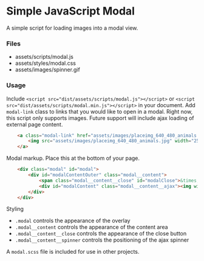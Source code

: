 Simple JavaScript Modal
=======================
A simple script for loading images into a modal view.

### Files
* assets/scripts/modal.js
* assets/styles/modal.css
* assets/images/spinner.gif

### Usage
Include `<script src="dist/assets/scripts/modal.js"></script>` or `<script src="dist/assets/scripts/modal.min.js"></script>`
in your document. Add `modal-link` class to links that you would like to open in a modal. Right now, this script only supports
images. Future support will include ajax loading of external page content.
```html
    <a class="modal-link" href="assets/images/placeimg_640_480_animals.jpg">
        <img src="assets/images/placeimg_640_480_animals.jpg" width="25%" height="25%" alt="">
    </a>
```

Modal markup. Place this at the bottom of your page.

```html
    <div class="modal" id="modal">
        <div id="modalContentOuter" class="modal__content">
            <span class="modal__content__close" id="modalClose">&times;</span>
            <div id="modalContent" class="modal__content__ajax"><img width="100" height="100" class="modal__content__spinner" src="assets/images/spinner.gif" alt=""></div>
        </div>
    </div>
```

Styling

* `.modal` controls the appearance of the overlay
* `.modal__content` controls the appearance of the content area
* `.modal__content__close` controls the appearance of the close button
* `.modal__content__spinner` controls the positioning of the ajax spinner

A `modal.scss` file is included for use in other projects.